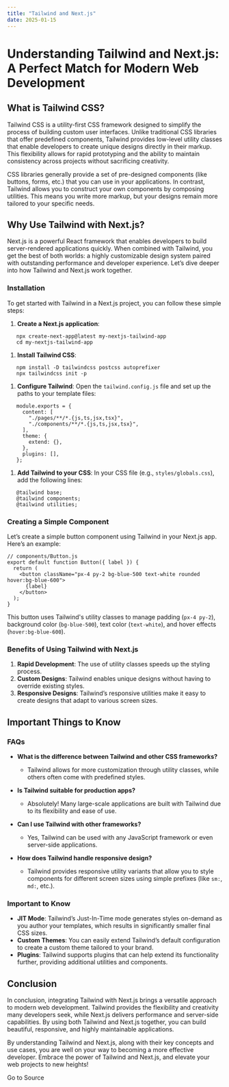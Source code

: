 ```yaml
---
title: "Tailwind and Next.js"
date: 2025-01-15
---
```


# Understanding Tailwind and Next.js: A Perfect Match for Modern Web Development

## What is Tailwind CSS?

Tailwind CSS is a utility-first CSS framework designed to simplify the process of building custom user interfaces. Unlike traditional CSS libraries that offer predefined components, Tailwind provides low-level utility classes that enable developers to create unique designs directly in their markup. This flexibility allows for rapid prototyping and the ability to maintain consistency across projects without sacrificing creativity.

CSS libraries generally provide a set of pre-designed components (like buttons, forms, etc.) that you can use in your applications. In contrast, Tailwind allows you to construct your own components by composing utilities. This means you write more markup, but your designs remain more tailored to your specific needs.

## Why Use Tailwind with Next.js?

Next.js is a powerful React framework that enables developers to build server-rendered applications quickly. When combined with Tailwind, you get the best of both worlds: a highly customizable design system paired with outstanding performance and developer experience. Let’s dive deeper into how Tailwind and Next.js work together.

### Installation

To get started with Tailwind in a Next.js project, you can follow these simple steps:

1. **Create a Next.js application**:

```
   npx create-next-app@latest my-nextjs-tailwind-app
   cd my-nextjs-tailwind-app
```

1. **Install Tailwind CSS**:

```
   npm install -D tailwindcss postcss autoprefixer
   npx tailwindcss init -p
```

1. **Configure Tailwind**: Open the `tailwind.config.js` file and set up the paths to your template files:

```
   module.exports = {
     content: [
       "./pages/**/*.{js,ts,jsx,tsx}",
       "./components/**/*.{js,ts,jsx,tsx}",
     ],
     theme: {
       extend: {},
     },
     plugins: [],
   };
```

1. **Add Tailwind to your CSS**: In your CSS file (e.g., `styles/globals.css`), add the following lines:

```
   @tailwind base;
   @tailwind components;
   @tailwind utilities;
```

### Creating a Simple Component

Let’s create a simple button component using Tailwind in your Next.js app. Here’s an example:  

```
// components/Button.js
export default function Button({ label }) {
  return (
    <button className="px-4 py-2 bg-blue-500 text-white rounded hover:bg-blue-600">
      {label}
    </button>
  );
}
```

This button uses Tailwind's utility classes to manage padding (`px-4 py-2`), background color (`bg-blue-500`), text color (`text-white`), and hover effects (`hover:bg-blue-600`).

### Benefits of Using Tailwind with Next.js

1. **Rapid Development**: The use of utility classes speeds up the styling process.
2. **Custom Designs**: Tailwind enables unique designs without having to override existing styles.
3. **Responsive Designs**: Tailwind’s responsive utilities make it easy to create designs that adapt to various screen sizes.

## Important Things to Know

### FAQs

- **What is the difference between Tailwind and other CSS frameworks?**
    
    - Tailwind allows for more customization through utility classes, while others often come with predefined styles.
    

- **Is Tailwind suitable for production apps?**
    
    - Absolutely! Many large-scale applications are built with Tailwind due to its flexibility and ease of use.
    

- **Can I use Tailwind with other frameworks?**
    
    - Yes, Tailwind can be used with any JavaScript framework or even server-side applications.
    

- **How does Tailwind handle responsive design?**
    
    - Tailwind provides responsive utility variants that allow you to style components for different screen sizes using simple prefixes (like `sm:`, `md:`, etc.).
    

### Important to Know

- **JIT Mode**: Tailwind’s Just-In-Time mode generates styles on-demand as you author your templates, which results in significantly smaller final CSS sizes.
- **Custom Themes**: You can easily extend Tailwind’s default configuration to create a custom theme tailored to your brand.
- **Plugins**: Tailwind supports plugins that can help extend its functionality further, providing additional utilities and components.

## Conclusion

In conclusion, integrating Tailwind with Next.js brings a versatile approach to modern web development. Tailwind provides the flexibility and creativity many developers seek, while Next.js delivers performance and server-side capabilities. By using both Tailwind and Next.js together, you can build beautiful, responsive, and highly maintainable applications.

By understanding Tailwind and Next.js, along with their key concepts and use cases, you are well on your way to becoming a more effective developer. Embrace the power of Tailwind and Next.js, and elevate your web projects to new heights!

Go to Source
